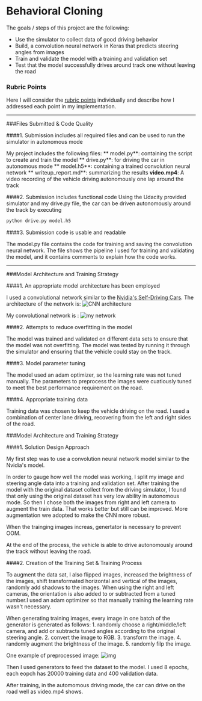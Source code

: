 # **Behavioral Cloning**

The goals / steps of this project are the following:
* Use the simulator to collect data of good driving behavior
* Build, a convolution neural network in Keras that predicts steering angles from images
* Train and validate the model with a training and validation set
* Test that the model successfully drives around track one without leaving the road

### Rubric Points
Here I will consider the [rubric points](https://review.udacity.com/#!/rubrics/432/view) individually and describe how I addressed each point in my implementation.  

---
###Files Submitted & Code Quality

####1. Submission includes all required files and can be used to run the simulator in autonomous mode

My project includes the following files:
** model.py**: containing the script to create and train the model
** drive.py**: for driving the car in autonomous mode
** model.h5**: containing a trained convolution neural network 
** writeup_report.md**: summarizing the results
**video.mp4**: A video recording of the vehicle driving autonomously one lap around the track

####2. Submission includes functional code
Using the Udacity provided simulator and my drive.py file, the car can be driven autonomously around the track by executing 
```sh
python drive.py model.h5
```
####3. Submission code is usable and readable

The model.py file contains the code for training and saving the convolution neural network. The file shows the pipeline I used for training and validating the model, and it contains comments to explain how the code works.

---

###Model Architecture and Training Strategy

####1. An appropriate model architecture has been employed

I used a convolutional network similar to the [Nvidia's Self-Driving Cars](https://arxiv.org/pdf/1604.07316v1.pdf). The architecture of the network is:
![CNN architecture](images/nvidia.png) 

My convolutional network is :
![my network](images/model.png)

####2. Attempts to reduce overfitting in the model

The model was trained and validated on different data sets to ensure that the model was not overfitting. The model was tested by running it through the simulator and ensuring that the vehicle could stay on the track.

####3. Model parameter tuning

The model used an adam optimizer, so the learning rate was not tuned manually. The parameters to preprocess the images were cuatiously tuned to meet the best performance requirement on the road.

####4. Appropriate training data

Training data was chosen to keep the vehicle driving on the road. I used a combination of center lane driving, recovering from the left and right sides of the road.

###Model Architecture and Training Strategy

####1. Solution Design Approach

My first step was to use a convolution neural network model similar to the Nvidia's model.

In order to gauge how well the model was working, I split my image and steering angle data into a training and validation set. After training the model with the original dataset collect from the driving simulator, I found that only using the original dataset has very low ability in autonomous mode. So then I chose both the images from right and left camera to augment the train data. That works better but still can be improved. More augmentation wre adopted to make the CNN more robust.

When the trainging images increas, genertator is necessary to prevent OOM.

At the end of the process, the vehicle is able to drive autonomously around the track without leaving the road.

####2. Creation of the Training Set & Training Process

To augment the data sat, I also flipped images, increased the brightness of the images, shift transformated horizontal and vertical of the images, randomly add shadows to the images. When using the right and left cameras, the orientation is also added to or subtracted from a tuned number.I used an adam optimizer so that manually training the learning rate wasn't necessary.

When generating training images, every image in one batch of the generator is generated as follows: 1. randomly choose a right/middle/left camera, and add or subtracta tuned angles according to the original steering angle. 2. convert the image to RGB. 3. transform the image. 4. randomly augment the brightness of the image. 5. randomly filp the image.

One example of preprocessed image:
![img](images/preprocess.png)

Then I used generators to feed the dataset to the model. I used 8 epochs, each eopch has 20000 training data and 400 validation data.

After training, in the automomous driving mode, the car can drive on the road well as video.mp4 shows.

